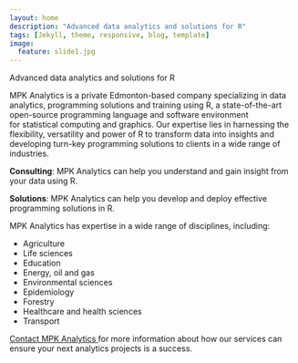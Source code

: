 ```yaml
---
layout: home
description: "Advanced data analytics and solutions for R"
tags: [Jekyll, theme, responsive, blog, template]
image:
  feature: slide1.jpg
---
```

Advanced data analytics and solutions for R

MPK Analytics is a private Edmonton-based company specializing in data analytics, programming solutions and training using R, a state-of-the-art open-source programming language and software environment for statistical computing and graphics. Our expertise lies in harnessing the flexibility, versatility and power of R to transform data into insights and developing turn-key programming solutions to clients in a wide range of industries.

**Consulting**: MPK Analytics can help you understand and gain insight from your data using R.

**Solutions**: MPK Analytics can help you develop and deploy effective programming solutions in R.

MPK Analytics has expertise in a wide range of disciplines, including:

 * Agriculture
 * Life sciences
 * Education
 * Energy, oil and gas
 * Environmental sciences
 * Epidemiology
 * Forestry
 * Healthcare and health sciences
 * Transport

<a href="http://mpkanalytics.com/contact/">Contact MPK Analytics </a>for more information about how our services can ensure your next analytics projects is a success.
